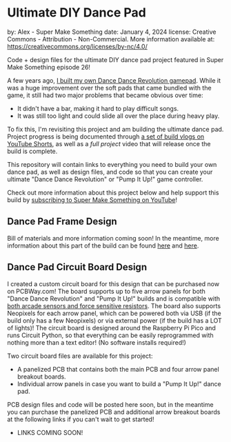 # Ultimate DIY Dance Pad
by: Alex - Super Make Something
date: January 4, 2024
license: Creative Commons - Attribution - Non-Commercial. More information available at: https://creativecommons.org/licenses/by-nc/4.0/

Code + design files for the ultimate DIY dance pad project featured in Super Make Something episode 26!

A few years ago, [I built my own Dance Dance Revolution gamepad](https://youtu.be/nXjj9IXUaA4?feature=shared). While it was a huge improvement over the soft pads that came bundled with the game, it still had two major problems that became obvious over time:
- It didn't have a bar, making it hard to play difficult songs.
- It was still too light and could slide all over the place during heavy play.

To fix this, I'm revisiting this project and am building the ultimate dance pad. Project progress is being documented through [a set of build vlogs on YouTube Shorts](https://www.youtube.com/watch?v=DoOBpWROi9Q&list=PLZtsEimHCFkJZeqKqxmGUpDML9EhFMFjj), as well as a _full project_ video that will release once the build is complete. 

This repository will contain links to everything you need to build your own dance pad, as well as design files, and code so that you can create your ultimate "Dance Dance Revolution" or "Pump It Up!" game controller.

Check out more information about this project below and help support this build by [subscribing to Super Make Something on YouTube](https://www.youtube.com/supermakesomething?sub_confirmation=1)!

## Dance Pad Frame Design
Bill of materials and more information coming soon!  In the meantime, more information about this part of the build can be found [here](https://www.youtube.com/watch?v=pEakltDodVs&list=PLZtsEimHCFkJZeqKqxmGUpDML9EhFMFjj&index=2) and [here](https://www.youtube.com/watch?v=K_3n6E3e8bk&list=PLZtsEimHCFkJZeqKqxmGUpDML9EhFMFjj&index=5).

## Dance Pad Circuit Board Design
I created a custom circuit board for this design that can be purchased now on PCBWay.com! The board supports up to five arrow panels for both "Dance Dance Revolution" and "Pump It Up!" builds and is compatible with [both arcade sensors and force sensitive resistors](https://www.youtube.com/watch?v=z7CdXCQt7WU&list=PLZtsEimHCFkJZeqKqxmGUpDML9EhFMFjj&index=3).  The board also supports Neopixels for each arrow panel, which can be powered both via USB (if the build only has a few Neopixels) or via external power (if the build has a LOT of lights)!  The circuit board is designed around the Raspberry Pi Pico and runs Circuit Python, so that everything can be easily reprogrammed with nothing more than a text editor! (No software installs required!)  

Two circuit board files are available for this project:
- A panelized PCB that contains both the main PCB and four arrow panel breakout boards.
- Individual arrow panels in case you want to build a "Pump It Up!" dance pad.

PCB design files and code will be posted here soon, but in the meantime you can purchase the panelized PCB and additional arrow breakout boards at the following links if you can't wait to get started!
- LINKS COMING SOON!


